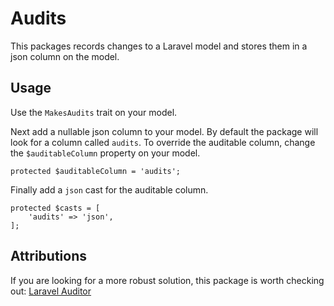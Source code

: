 # Audits
This packages records changes to a Laravel model and stores them in a json column on the model.

## Usage

Use the `MakesAudits` trait on your model.

Next add a nullable json column to your model. By default the package will look for a column called `audits`. To override the auditable column, change the `$auditableColumn` property on your model.
```
protected $auditableColumn = 'audits';
```

Finally add a `json` cast for the auditable column.
```
protected $casts = [
    'audits' => 'json',
];
```



## Attributions

If you are looking for a more robust solution, this package is worth checking out: [Laravel Auditor](http://www.laravel-auditing.com/docs/9.0/auditor)
